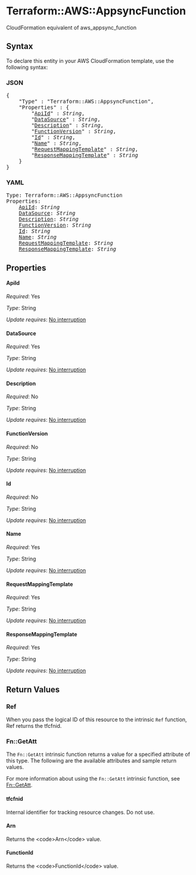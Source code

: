 # Terraform::AWS::AppsyncFunction

CloudFormation equivalent of aws_appsync_function

## Syntax

To declare this entity in your AWS CloudFormation template, use the following syntax:

### JSON

<pre>
{
    "Type" : "Terraform::AWS::AppsyncFunction",
    "Properties" : {
        "<a href="#apiid" title="ApiId">ApiId</a>" : <i>String</i>,
        "<a href="#datasource" title="DataSource">DataSource</a>" : <i>String</i>,
        "<a href="#description" title="Description">Description</a>" : <i>String</i>,
        "<a href="#functionversion" title="FunctionVersion">FunctionVersion</a>" : <i>String</i>,
        "<a href="#id" title="Id">Id</a>" : <i>String</i>,
        "<a href="#name" title="Name">Name</a>" : <i>String</i>,
        "<a href="#requestmappingtemplate" title="RequestMappingTemplate">RequestMappingTemplate</a>" : <i>String</i>,
        "<a href="#responsemappingtemplate" title="ResponseMappingTemplate">ResponseMappingTemplate</a>" : <i>String</i>
    }
}
</pre>

### YAML

<pre>
Type: Terraform::AWS::AppsyncFunction
Properties:
    <a href="#apiid" title="ApiId">ApiId</a>: <i>String</i>
    <a href="#datasource" title="DataSource">DataSource</a>: <i>String</i>
    <a href="#description" title="Description">Description</a>: <i>String</i>
    <a href="#functionversion" title="FunctionVersion">FunctionVersion</a>: <i>String</i>
    <a href="#id" title="Id">Id</a>: <i>String</i>
    <a href="#name" title="Name">Name</a>: <i>String</i>
    <a href="#requestmappingtemplate" title="RequestMappingTemplate">RequestMappingTemplate</a>: <i>String</i>
    <a href="#responsemappingtemplate" title="ResponseMappingTemplate">ResponseMappingTemplate</a>: <i>String</i>
</pre>

## Properties

#### ApiId

_Required_: Yes

_Type_: String

_Update requires_: [No interruption](https://docs.aws.amazon.com/AWSCloudFormation/latest/UserGuide/using-cfn-updating-stacks-update-behaviors.html#update-no-interrupt)

#### DataSource

_Required_: Yes

_Type_: String

_Update requires_: [No interruption](https://docs.aws.amazon.com/AWSCloudFormation/latest/UserGuide/using-cfn-updating-stacks-update-behaviors.html#update-no-interrupt)

#### Description

_Required_: No

_Type_: String

_Update requires_: [No interruption](https://docs.aws.amazon.com/AWSCloudFormation/latest/UserGuide/using-cfn-updating-stacks-update-behaviors.html#update-no-interrupt)

#### FunctionVersion

_Required_: No

_Type_: String

_Update requires_: [No interruption](https://docs.aws.amazon.com/AWSCloudFormation/latest/UserGuide/using-cfn-updating-stacks-update-behaviors.html#update-no-interrupt)

#### Id

_Required_: No

_Type_: String

_Update requires_: [No interruption](https://docs.aws.amazon.com/AWSCloudFormation/latest/UserGuide/using-cfn-updating-stacks-update-behaviors.html#update-no-interrupt)

#### Name

_Required_: Yes

_Type_: String

_Update requires_: [No interruption](https://docs.aws.amazon.com/AWSCloudFormation/latest/UserGuide/using-cfn-updating-stacks-update-behaviors.html#update-no-interrupt)

#### RequestMappingTemplate

_Required_: Yes

_Type_: String

_Update requires_: [No interruption](https://docs.aws.amazon.com/AWSCloudFormation/latest/UserGuide/using-cfn-updating-stacks-update-behaviors.html#update-no-interrupt)

#### ResponseMappingTemplate

_Required_: Yes

_Type_: String

_Update requires_: [No interruption](https://docs.aws.amazon.com/AWSCloudFormation/latest/UserGuide/using-cfn-updating-stacks-update-behaviors.html#update-no-interrupt)

## Return Values

### Ref

When you pass the logical ID of this resource to the intrinsic `Ref` function, Ref returns the tfcfnid.

### Fn::GetAtt

The `Fn::GetAtt` intrinsic function returns a value for a specified attribute of this type. The following are the available attributes and sample return values.

For more information about using the `Fn::GetAtt` intrinsic function, see [Fn::GetAtt](https://docs.aws.amazon.com/AWSCloudFormation/latest/UserGuide/intrinsic-function-reference-getatt.html).

#### tfcfnid

Internal identifier for tracking resource changes. Do not use.

#### Arn

Returns the &lt;code&gt;Arn&lt;/code&gt; value.

#### FunctionId

Returns the &lt;code&gt;FunctionId&lt;/code&gt; value.

